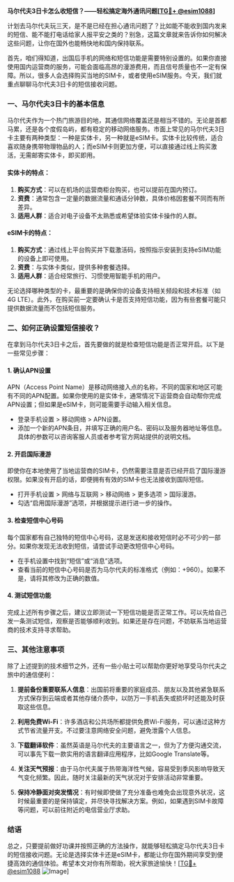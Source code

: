 **马尔代夫3日卡怎么收短信？——轻松搞定海外通讯问题[[TG💪+ @esim1088](https://t.me/s/esim1088)]**

计划去马尔代夫玩三天，是不是已经在担心通讯问题了？比如能不能收到国内发来的短信、能不能打电话给家人报平安之类的？别急，这篇文章就来告诉你如何解决这些问题，让你在国外也能畅快地和国内保持联系。

首先，咱们得知道，出国后手机的网络和短信功能是需要特别设置的。如果你直接使用国内运营商的服务，可能会面临高昂的漫游费用，而且信号质量也不一定有保障。所以，很多人会选择购买当地的SIM卡，或者使用eSIM服务。今天，我们就重点聊聊马尔代夫3日卡的短信接收问题。

### 一、马尔代夫3日卡的基本信息

马尔代夫作为一个热门旅游目的地，其通信网络覆盖还是相当不错的。无论是首都马累，还是各个度假岛屿，都有稳定的移动网络服务。市面上常见的马尔代夫3日卡主要有两种类型：一种是实体卡，另一种就是eSIM卡。实体卡比较传统，适合喜欢随身携带物理物品的人；而eSIM卡则更加方便，可以直接通过线上购买激活，无需邮寄实体卡，即买即用。

#### 实体卡的特点：
1. **购买方式**：可以在机场的运营商柜台购买，也可以提前在国内预订。
2. **资费**：通常包含一定量的数据流量和通话分钟数，具体价格因套餐不同而有所差异。
3. **适用人群**：适合对电子设备不太熟悉或希望体验实体卡操作的人群。

#### eSIM卡的特点：
1. **购买方式**：通过线上平台购买并下载激活码，按照指示安装到支持eSIM功能的设备上即可使用。
2. **资费**：与实体卡类似，提供多种套餐选择。
3. **适用人群**：适合经常旅行、习惯使用智能手机的用户。

无论选择哪种类型的卡，最重要的是确保你的设备支持相关频段和技术标准（如4G LTE）。此外，在购买前一定要确认卡是否支持短信功能，因为有些套餐可能只提供数据流量而不包括短信服务。

### 二、如何正确设置短信接收？

在拿到马尔代夫3日卡之后，首先要做的就是检查短信功能是否正常开启。以下是一些常见步骤：

#### 1. 确认APN设置
APN（Access Point Name）是移动网络接入点的名称，不同的国家和地区可能有不同的APN配置。如果你使用的是实体卡，通常情况下运营商会自动帮你完成APN设置；但如果是eSIM卡，则可能需要手动输入相关信息。

- 登录手机设置 > 移动网络 > APN设置。
- 添加一个新的APN条目，并填写正确的用户名、密码以及服务器地址等信息。具体的参数可以咨询客服人员或者参考官方网站提供的说明文档。

#### 2. 开启国际漫游
即使你在本地使用了当地运营商的SIM卡，仍然需要注意是否已经开启了国际漫游权限。如果没有开启的话，即便拥有有效的SIM卡也无法接收到国际短信。

- 打开手机设置 > 网络与互联网 > 移动网络 > 更多选项 > 国际漫游。
- 勾选“启用国际漫游”选项，并根据提示进行进一步的操作。

#### 3. 检查短信中心号码
每个国家都有自己独特的短信中心号码，这是发送和接收短信时必不可少的一部分。如果你发现无法收到短信，请尝试手动更改短信中心号码。

- 在手机设置中找到“短信”或“消息”选项。
- 查看当前的短信中心号码是否为马尔代夫的标准格式（例如：+960）。如果不是，请将其修改为正确的数值。

#### 4. 测试短信功能
完成上述所有步骤之后，建议立即测试一下短信功能是否正常工作。可以先给自己发一条测试短信，观察是否能够顺利收到。如果还是存在问题，不妨联系当地运营商的技术支持寻求帮助。

### 三、其他注意事项

除了上述提到的技术细节之外，还有一些小贴士可以帮助你更好地享受马尔代夫之旅中的通信便利：

1. **提前备份重要联系人信息**：出国前将重要的家庭成员、朋友以及其他紧急联系方式保存到云端或者其他存储介质中，以防万一手机丢失或损坏时还能及时获取这些信息。
   
2. **利用免费Wi-Fi**：许多酒店和公共场所都提供免费Wi-Fi服务，可以通过这种方式节省流量开支。不过要注意网络安全问题，避免泄露个人信息。

3. **下载翻译软件**：虽然英语是马尔代夫的主要语言之一，但为了方便沟通交流，可以事先下载一款实用的语言翻译应用程序，比如Google Translate等。

4. **关注天气预报**：由于马尔代夫属于热带海洋性气候，容易受到季风影响导致天气变化频繁。因此，随时关注最新的天气状况对于安排活动非常重要。

5. **保持冷静面对突发情况**：有时候即使做了充分准备也难免会出现意外状况，这时候最重要的是保持镇定，并尽快寻找解决方案。例如，如果遇到SIM卡故障等问题，可以前往附近的电信营业厅求助。

### 结语

总之，只要提前做好功课并按照正确的方法操作，就能够轻松搞定马尔代夫3日卡的短信接收问题。无论是选择实体卡还是eSIM卡，都能让你在国外期间享受到便捷高效的通信体验。希望本文对你有所帮助，祝大家旅途愉快！[[TG💪+ @esim1088](https://t.me/s/esim1088) ![Image](https://i.postimg.cc/4NQfJmqS/Snipaste-2025-05-13-00-14-12.png)]